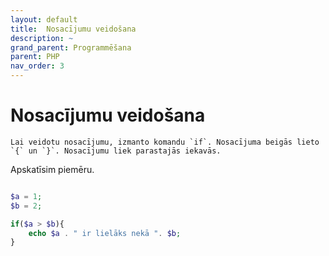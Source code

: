```yaml
---
layout: default
title:  Nosacījumu veidošana
description: ~
grand_parent: Programmēšana
parent: PHP
nav_order: 3
---
```

# Nosacījumu veidošana

~~~note
Lai veidotu nosacījumu, izmanto komandu `if`. Nosacījuma beigās lieto `{` un `}`. Nosacījumu liek parastajās iekavās.
~~~
Apskatīsim piemēru.

~~~php

$a = 1;
$b = 2;

if($a > $b){
    echo $a . " ir lielāks nekā ". $b;
}

~~~
